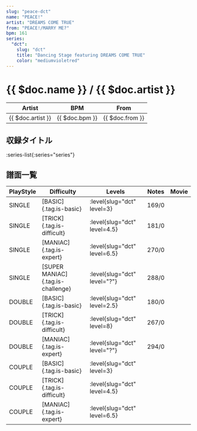 ```yaml
---
slug: "peace-dct"
name: "PEACE!"
artist: "DREAMS COME TRUE"
from: "PEACE!/MARRY ME?"
bpm: 161
series:
  "dct":
    slug: "dct"
    title: "Dancing Stage featuring DREAMS COME TRUE"
    color: "mediumvioletred"
---
```


# {{ $doc.name }} / {{ $doc.artist }}

|Artist|BPM|From|
|------|---|----|
|{{ $doc.artist }}|{{ $doc.bpm }}|{{ $doc.from }}|

## 収録タイトル

:series-list{:series="series"}

## 譜面一覧

|PlayStyle|Difficulty|Levels|Notes|Movie|
|---------|----------|------|-----|-----|
|SINGLE|[BASIC]{.tag.is-basic}|:level{slug="dct" level=3}|169/0||
|SINGLE|[TRICK]{.tag.is-difficult}|:level{slug="dct" level=4.5}|181/0||
|SINGLE|[MANIAC]{.tag.is-expert}|:level{slug="dct" level=6.5}|270/0||
|SINGLE|[SUPER MANIAC]{.tag.is-challenge}|:level{slug="dct" level="?"}|288/0||
|DOUBLE|[BASIC]{.tag.is-basic}|:level{slug="dct" level=2.5}|180/0||
|DOUBLE|[TRICK]{.tag.is-difficult}|:level{slug="dct" level=8}|267/0||
|DOUBLE|[MANIAC]{.tag.is-expert}|:level{slug="dct" level="?"}|294/0||
|COUPLE|[BASIC]{.tag.is-basic}|:level{slug="dct" level=3}|||
|COUPLE|[TRICK]{.tag.is-difficult}|:level{slug="dct" level=4.5}|||
|COUPLE|[MANIAC]{.tag.is-expert}|:level{slug="dct" level=6.5}|||
